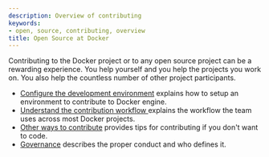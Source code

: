 ```yaml
---
description: Overview of contributing
keywords:
- open, source, contributing, overview
title: Open Source at Docker
---
```


Contributing to the Docker project or to any open source project can be a
rewarding experience. You help yourself and you help the projects you work on.
You also help the countless number of other project participants.

- [Configure the development environment](project/who-written-for.md) explains how to setup an environment to contribute to Docker engine.
- [Understand the contribution workflow ](workflow/make-a-contribution.md) explains the workflow the team uses across most Docker projects.
- [Other ways to contribute](ways/index.md) provides tips for contributing if you don't want to code.
- [Governance](governance/index.md) describes the proper conduct and who defines it.
